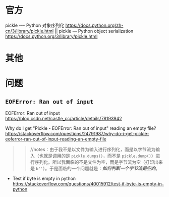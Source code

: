 
# 官方

pickle --- Python 对象序列化 https://docs.python.org/zh-cn/3/library/pickle.html || pickle — Python object serialization https://docs.python.org/3/library/pickle.html

# 其他

# 问题

## `EOFError: Ran out of input`

EOFError: Ran out of input https://blog.csdn.net/castle_cc/article/details/78193942

Why do I get "Pickle - EOFError: Ran out of input" reading an empty file? https://stackoverflow.com/questions/24791987/why-do-i-get-pickle-eoferror-ran-out-of-input-reading-an-empty-file

>> //notes：由于我不是以文件为输入进行序列化，而是以字节流为输入（也就是调用的是 `pickle.dumps()`，而不是 `pickle.dump()`）进行序列化。所以我面临的不是文件为空，而是字节流为空（打印出来是 `b''`）。于是面临的一个问题就是：***如何判断一个字节流是空的***。
- Test if byte is empty in python https://stackoverflow.com/questions/40015912/test-if-byte-is-empty-in-python
